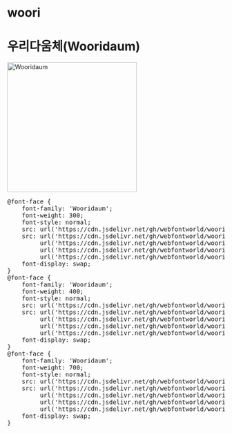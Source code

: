 # woori

# 우리다움체(Wooridaum)

<a href="https://wess.tistory.com" target="_blank">
    <img src="https://webfontworld.github.io/woori/Wooridaum.jpg" alt="Wooridaum" style="width:300px">
</a>
<pre>
@font-face {
    font-family: 'Wooridaum';
    font-weight: 300;
    font-style: normal;
    src: url('https://cdn.jsdelivr.net/gh/webfontworld/woori/WooridaumL.eot');
    src: url('https://cdn.jsdelivr.net/gh/webfontworld/woori/WooridaumL.eot?#iefix') format('embedded-opentype'),
         url('https://cdn.jsdelivr.net/gh/webfontworld/woori/WooridaumL.woff2') format('woff2'),
         url('https://cdn.jsdelivr.net/gh/webfontworld/woori/WooridaumL.woff') format('woff'),
         url('https://cdn.jsdelivr.net/gh/webfontworld/woori/WooridaumL.ttf') format("truetype");
    font-display: swap;
} 
@font-face {
    font-family: 'Wooridaum';
    font-weight: 400;
    font-style: normal;
    src: url('https://cdn.jsdelivr.net/gh/webfontworld/woori/WooridaumR.eot');
    src: url('https://cdn.jsdelivr.net/gh/webfontworld/woori/WooridaumR.eot?#iefix') format('embedded-opentype'),
         url('https://cdn.jsdelivr.net/gh/webfontworld/woori/WooridaumR.woff2') format('woff2'),
         url('https://cdn.jsdelivr.net/gh/webfontworld/woori/WooridaumR.woff') format('woff'),
         url('https://cdn.jsdelivr.net/gh/webfontworld/woori/WooridaumR.ttf') format("truetype");
    font-display: swap;
} 
@font-face {
    font-family: 'Wooridaum';
    font-weight: 700;
    font-style: normal;
    src: url('https://cdn.jsdelivr.net/gh/webfontworld/woori/WooridaumB.eot');
    src: url('https://cdn.jsdelivr.net/gh/webfontworld/woori/WooridaumB.eot?#iefix') format('embedded-opentype'),
         url('https://cdn.jsdelivr.net/gh/webfontworld/woori/WooridaumB.woff2') format('woff2'),
         url('https://cdn.jsdelivr.net/gh/webfontworld/woori/WooridaumB.woff') format('woff'),
         url('https://cdn.jsdelivr.net/gh/webfontworld/woori/WooridaumB.ttf') format("truetype");
    font-display: swap;
} 
</pre>
